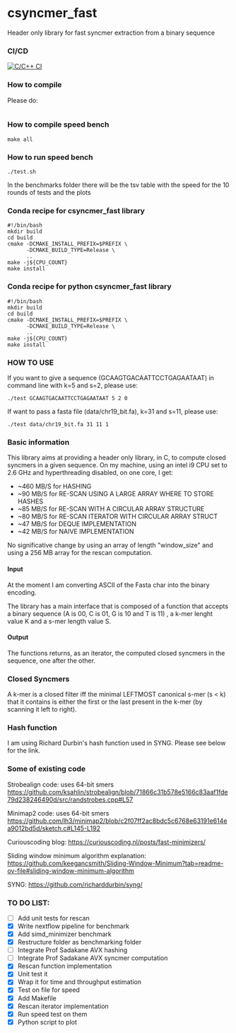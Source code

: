 # csyncmer_fast
Header only library for fast syncmer extraction from a binary sequence

### CI/CD
[![C/C++ CI](https://github.com/frankandreace/csyncmer_fast/actions/workflows/c-cpp.yml/badge.svg)](https://github.com/frankandreace/csyncmer_fast/actions/workflows/c-cpp.yml)

### How to compile
Please do: 
```
```

### How to compile speed bench
```
make all
```

### How to run speed bench
```
./test.sh
```
In the benchmarks folder there will be the tsv table with the speed for the 10 rounds of tests and the plots

### Conda recipe for csyncmer_fast library
```
#!/bin/bash
mkdir build
cd build
cmake -DCMAKE_INSTALL_PREFIX=$PREFIX \
      -DCMAKE_BUILD_TYPE=Release \
      ..
make -j${CPU_COUNT}
make install
```

### Conda recipe for python csyncmer_fast library
```
#!/bin/bash
mkdir build
cd build
cmake -DCMAKE_INSTALL_PREFIX=$PREFIX \
      -DCMAKE_BUILD_TYPE=Release \
      ..
make -j${CPU_COUNT}
make install
```


### HOW TO USE
If you want to give a sequence (GCAAGTGACAATTCCTGAGAATAAT) in command line with k=5 and s=2, please use:

```
./test GCAAGTGACAATTCCTGAGAATAAT 5 2 0
```
If want to pass a fasta file (data/chr19_bit.fa), k=31 and s=11, please use:

```
./test data/chr19_bit.fa 31 11 1
```

### Basic information
This library aims at providing a header only library, in C, to compute closed syncmers in a given sequence.
On my machine, using an intel i9 CPU set to 2.6 GHz and hyperthreading disabled, on one core, I get:

- ~460 MB/S for HASHING
- ~90 MB/S for RE-SCAN USING A LARGE ARRAY WHERE TO STORE HASHES
- ~85 MB/S for RE-SCAN WITH A CIRCULAR ARRAY STRUCTURE
- ~80 MB/S for RE-SCAN ITERATOR WITH CIRCULAR ARRAY STRUCT
- ~47 MB/S for DEQUE IMPLEMENTATION
- ~42 MB/S for NAIVE IMPLEMENTATION

No significative change by using an array of length "window_size" and using a 256 MB array for the rescan computation.

#### Input
At the moment I am converting ASCII of the Fasta char into the binary encoding.

The library has a main interface that is composed of a function that accepts a binary sequence (A is 00, C is 01, G is 10 and T is 11) , a k-mer lenght value K and a s-mer length value S.

#### Output
The functions returns, as an iterator, the computed closed syncmers in the sequence, one after the other.

### Closed Syncmers
A k-mer is a closed filter iff the minimal LEFTMOST canonical s-mer (s < k) that it contains is either the first or the last present in the k-mer (by scanning it left to right).

### Hash function
I am using Richard Durbin's hash function used in SYNG. Please see below for the link.

### Some of existing code

Strobealign code: uses 64-bit smers 
https://github.com/ksahlin/strobealign/blob/71866c31b578e5166c83aaf1fde79d238246490d/src/randstrobes.cpp#L57

Minimap2 code: uses 64-bit smers
https://github.com/lh3/minimap2/blob/c2f07ff2ac8bdc5c6768e63191e614ea9012bd5d/sketch.c#L145-L192

Curiouscoding blog:
https://curiouscoding.nl/posts/fast-minimizers/

Sliding window minimum algorithm explanation:
https://github.com/keegancsmith/Sliding-Window-Minimum?tab=readme-ov-file#sliding-window-minimum-algorithm

SYNG: 
https://github.com/richarddurbin/syng/


### TO DO LIST:

- [ ] Add unit tests for rescan
- [x] Write nextflow pipeline for benchmark
- [x] Add simd_minimizer benchmark 
- [x] Restructure folder as benchmarking folder
- [ ] Integrate Prof Sadakane AVX hashing
- [ ] Integrate Prof Sadakane AVX syncmer computation
- [x] Rescan function implementation
- [x] Unit test it
- [x] Wrap it for time and throughput estimation
- [x] Test on file for speed
- [x] Add Makefile
- [x] Rescan iterator implementation
- [x] Run speed test on them
- [x] Python script to plot
